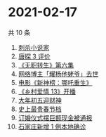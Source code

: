 # 2021-02-17

共 10 条

<!-- BEGIN ZHIHUSEARCH -->
<!-- 最后更新时间 Wed Feb 17 2021 01:19:54 GMT+0800 (CST) -->
1. [刺杀小说家](https://www.zhihu.com/search?q=刺杀小说家)
1. [唐探 3 评价](https://www.zhihu.com/search?q=唐探3)
1. [《无职转生》第六集](https://www.zhihu.com/search?q=无职转生)
1. [网络博主「耀杨他姥爷」去世](https://www.zhihu.com/search?q=耀杨他姥爷)
1. [电影《新神榜：哪吒重生》](https://www.zhihu.com/search?q=哪吒)
1. [《乡村爱情 13》开播](https://www.zhihu.com/search?q=乡村爱情)
1. [大年初五迎财神](https://www.zhihu.com/search?q=大年初五)
1. [史上最贵春节档](https://www.zhihu.com/search?q=春节档电影票)
1. [订婚仪式摆巨额现金被通报](https://www.zhihu.com/search?q=订婚仪式摆现金)
1. [石家庄新增 1 例本地确诊](https://www.zhihu.com/search?q=石家庄新增)
<!-- END ZHIHUSEARCH -->
